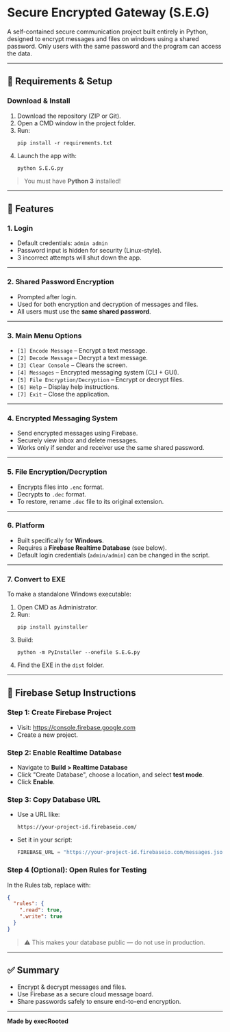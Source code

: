 # Secure Encrypted Gateway (S.E.G)

A self-contained secure communication project built entirely in Python, designed to encrypt messages and files on windows using a shared password. Only users with the same password and the program can access the data.

---

## 🔧 Requirements & Setup

### Download & Install

1. Download the repository (ZIP or Git).
2. Open a CMD window in the project folder.
3. Run:
   ```
   pip install -r requirements.txt
   ```
4. Launch the app with:
   ```
   python S.E.G.py
   ```

> You must have **Python 3** installed!

---

## 🔐 Features

### 1. Login

- Default credentials: `admin admin`
- Password input is hidden for security (Linux-style).
- 3 incorrect attempts will shut down the app.

---

### 2. Shared Password Encryption

- Prompted after login.
- Used for both encryption and decryption of messages and files.
- All users must use the **same shared password**.

---

### 3. Main Menu Options

- `[1] Encode Message` – Encrypt a text message.
- `[2] Decode Message` – Decrypt a text message.
- `[3] Clear Console` – Clears the screen.
- `[4] Messages` – Encrypted messaging system (CLI + GUI).
- `[5] File Encryption/Decryption` – Encrypt or decrypt files.
- `[6] Help` – Display help instructions.
- `[7] Exit` – Close the application.

---

### 4. Encrypted Messaging System

- Send encrypted messages using Firebase.
- Securely view inbox and delete messages.
- Works only if sender and receiver use the same shared password.

---

### 5. File Encryption/Decryption

- Encrypts files into `.enc` format.
- Decrypts to `.dec` format.
- To restore, rename `.dec` file to its original extension.

---

### 6. Platform

- Built specifically for **Windows**.
- Requires a **Firebase Realtime Database** (see below).
- Default login credentials (`admin/admin`) can be changed in the script.

---

### 7. Convert to EXE

To make a standalone Windows executable:

1. Open CMD as Administrator.
2. Run:
   ```
   pip install pyinstaller
   ```
3. Build:
   ```
   python -m PyInstaller --onefile S.E.G.py
   ```
4. Find the EXE in the `dist` folder.

---

## 🔧 Firebase Setup Instructions

### Step 1: Create Firebase Project

- Visit: https://console.firebase.google.com
- Create a new project.

### Step 2: Enable Realtime Database

- Navigate to **Build > Realtime Database**
- Click "Create Database", choose a location, and select **test mode**.
- Click **Enable**.

### Step 3: Copy Database URL

- Use a URL like:
  ```
  https://your-project-id.firebaseio.com/
  ```
- Set it in your script:
  ```python
  FIREBASE_URL = "https://your-project-id.firebaseio.com/messages.json"
  ```

### Step 4 (Optional): Open Rules for Testing

In the Rules tab, replace with:

```json
{
  "rules": {
    ".read": true,
    ".write": true
  }
}
```

> ⚠️ This makes your database public — do not use in production.

---

## ✅ Summary

- Encrypt & decrypt messages and files.
- Use Firebase as a secure cloud message board.
- Share passwords safely to ensure end-to-end encryption.

---

**Made by execRooted**
